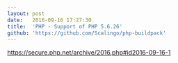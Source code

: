 ```yaml
---
layout:	post
date:	2016-09-16 17:27:30
title:	'PHP - Support of PHP 5.6.26'
github: 'https://github.com/Scalingo/php-buildpack'
---
```


https://secure.php.net/archive/2016.php#id2016-09-16-1
